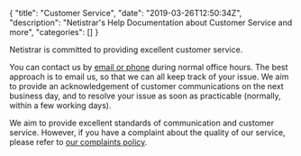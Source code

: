 {
"title": "Customer Service",
"date": "2019-03-26T12:50:34Z",
"description": 
"Netistrar's Help Documentation about Customer Service and more",
"categories": []
}

Netistrar is committed to providing excellent customer service.  

You can contact us by [email or phone](/help/contact/contact-details/) during normal office hours.  The best approach is to email us, so that we can all keep track of your issue.  We aim to provide an acknowledgement of customer communications on the next business day, and to resolve your issue as soon as practicable (normally, within a few working days).

We aim to provide excellent standards of communication and customer service.  However, if you have a complaint about the quality of our service, please refer to [our complaints policy](/terms/policies/netistrar-complaints-policy/).

